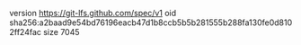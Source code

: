 version https://git-lfs.github.com/spec/v1
oid sha256:a2baad9e54bd76196eacb47d1b8ccb5b5b281555b288fa130fe0d8102ff24fac
size 7045
